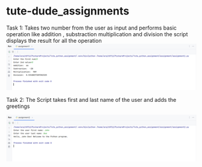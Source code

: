 # tute-dude_assignments

Task 1: Takes two number from the user as input 
and performs basic operation like addition , substraction
multiplication and division 
the script displays the result for all the operation
![img.png](img.png)

Task 2:
The Script takes first and last name of the user
and adds the greetings

![img_1.png](img_1.png)
